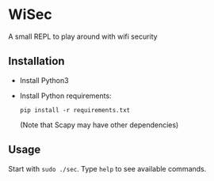 # WiSec

A small REPL to play around with wifi security

## Installation

- Install Python3
- Install Python requirements:

  ```pip install -r requirements.txt```

  (Note that Scapy may have other dependencies)

## Usage

Start with `sudo ./sec`. Type `help` to see available commands.
